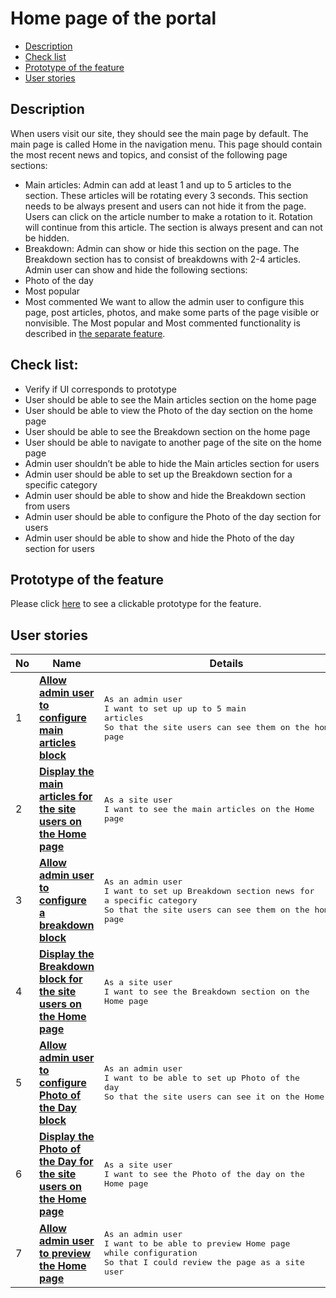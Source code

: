# Home page of the portal

- [Description](#description)
- [Check list](#check-list)
- [Prototype of the feature](#prototype-of-the-feature)
- [User stories](#user-stories)

## Description

When users visit our site, they should see the main page by default. The main page is called Home in the navigation menu. This page should contain the most recent news and topics, and consist of the following page sections:
  - Main articles: Admin can add at least 1 and up to 5 articles to the section. These articles will be rotating every 3 seconds. This section needs to be always present and users can not hide it from the page. Users can click on the article number to make a rotation to it. Rotation will continue from this article. The section is always present and can not be hidden.
  - Breakdown: Admin can show or hide this section on the page. The Breakdown section has to consist of breakdowns with 2-4 articles. 
Admin user can show and hide the following sections:
  - Photo of the day
  - Most popular
  - Most commented
We want to allow the admin user to configure this page, post articles, photos, and make some parts of the page visible or nonvisible.
The Most popular and Most commented functionality is described in [the separate feature](/products/sport_news_portal/web_application_features/home_page/user_stories/most_popular_and_commented).

## Check list:

  - Verify if UI corresponds to prototype
  - User should be able to see the Main articles section on the home page
  - User should be able to view the Photo of the day section on the home page
  - User should be able to see the Breakdown section on the home page
  - User should be able to navigate to another page of the site on the home page
  - Admin user shouldn’t be able to hide the Main articles section for users
  - Admin user should be able to set up the Breakdown section for a specific category
  - Admin user should be able to show and hide the Breakdown section from users
  - Admin user should be able to configure the Photo of the day section for users
  - Admin user should be able to show and hide the Photo of the day section for users

## Prototype of the feature

  Please click [here](https://www.figma.com/file/BpGy9tY0mE6hfw0hUN2Qeb/Home-Page?node-id=4523%3A10122) to see a clickable prototype for the feature.

## User stories

No           |      Name     |   Details
------------ | ------------- | -------------
1 |[**Allow admin user to configure main articles block**](/products/sport_news_portal/web_application_features/home_page/user_stories/configuration_of_main_articles_block)|<pre>As an admin user<br>I want to set up up to 5 main articles<br>So that the site users can see them on the home page</pre>
2 |[**Display the main articles for the site users on the Home page**](/products/sport_news_portal/web_application_features/home_page/user_stories/display_main_articles_for_user)|<pre>As a site user<br>I want to see the main articles on the Home page</pre>
3 |[**Allow admin user to configure a breakdown block**](/products/sport_news_portal/web_application_features/home_page/user_stories/configuration_of_breakdown_block)|<pre>As an admin user<br>I want to set up Breakdown section news for a specific category<br>So that the site users can see them on the home page</pre>
4 |[**Display the Breakdown block for the site users on the Home page**](/products/sport_news_portal/web_application_features/home_page/user_stories/display_breakdown_for_user)|<pre>As a site user<br>I want to see the Breakdown section on the Home page</pre>
5 |[**Allow admin user to configure Photo of the Day block**](/products/sport_news_portal/web_application_features/home_page/user_stories/configuration_of_photo_of_the_day_block)|<pre>As an admin user<br>I want to be able to set up Photo of the day<br>So that the site users can see it on the Home page</pre>
6 |[**Display the Photo of the Day for the site users on the Home page**](/products/sport_news_portal/web_application_features/home_page/user_stories/display_photo_of_the_day_for_user)|<pre>As a site user<br>I want to see the Photo of the day on the Home page</pre>
7 |[**Allow admin user to preview the Home page**](/products/sport_news_portal/web_application_features/home_page/user_stories/home_page_preview)|<pre>As an admin user<br>I want to be able to preview Home page while configuration<br>So that I could review the page as a site user</pre>
